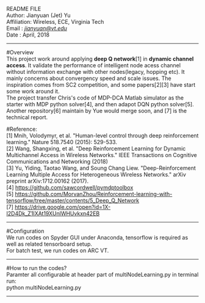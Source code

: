 README FILE  
Author: Jianyuan (Jet) Yu  
Affiliation: Wireless, ECE, Virginia Tech  
Email : *jianyuan@vt.edu*  
Date  : April, 2018  

-------------------------------------------------------------------------
#Overview  
This project work around applying **deep Q network**[1] in **dynamic channel access**. It validate the performance of intelligent node acess channel without information exchange with other nodes(legacy, hopping etc). It mainly concerns about convergency speed and scale issues.
The inspiration comes from SC2 competition, and some papers[2][3] have start some work around it.  
The project transfer Chris's code of MDP-DCA Matlab simulator as the starter with MDP python solver[4], and then adapot DQN python solver[5].  
Another repository[6] maintain by Yue would merge soon, and [7] is the technical report.  

#Reference:  
[1] Mnih, Volodymyr, et al. "Human-level control through deep reinforcement learning." Nature 518.7540 (2015): 529-533.  
[2] Wang, Shangxing, et al. "Deep Reinforcement Learning for Dynamic Multichannel Access in Wireless Networks." IEEE Transactions on Cognitive Communications and Networking (2018)  
[3] Yu, Yiding, Taotao Wang, and Soung Chang Liew. "Deep-Reinforcement Learning Multiple Access for Heterogeneous Wireless Networks." arXiv preprint arXiv:1712.00162 (2017).  
[4] https://github.com/sawcordwell/pymdptoolbox  
[5] https://github.com/MorvanZhou/Reinforcement-learning-with-tensorflow/tree/master/contents/5_Deep_Q_Network   
[7] https://drive.google.com/open?id=1X-I2D4Dk_Z1IXAt19XUnlWHUvkxn42EB  



--------------------------------------------------------------------------
#Configuration  
We run codes on Spyder GUI under Anaconda, tensorflow is required as well as related tensorboard setup.  
For batch test, we run codes on ARC VT.   


--------------------------------------------------------------------------
#How to run the codes?  
Paramter all configurable at header part of multiNodeLearning.py
in terminal run:  
python multiNodeLearning.py







--------------------------------------------------------------------------